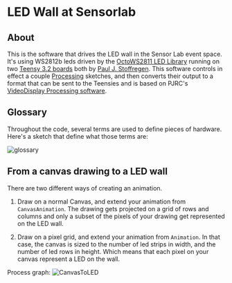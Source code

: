 # LED Wall at Sensorlab

## About
This is the software that drives the LED wall in the Sensor Lab event space. It's using WS2812b leds driven by the [OctoWS2811 LED Library](https://www.pjrc.com/teensy/td_libs_OctoWS2811.html) running on two [Teensy 3.2 boards](https://www.pjrc.com/store/teensy32.html) both by [Paul J. Stoffregen](https://www.pjrc.com). This software controls in effect a couple [Processing](https://processing.org/) sketches, and then converts their output to a format that can be sent to the Teensies and is based on PJRC's [VideoDisplay Processing software](https://github.com/PaulStoffregen/OctoWS2811/tree/master/extras/VideoDisplay/Processing).

## Glossary

Throughout the code, several terms are used to define pieces of hardware. Here's a sketch that define what those terms are:

![glossary](https://github.com/sensorlab030/led-wall/blob/master/img/LedWallGlossary.png)

## From a canvas drawing to a LED wall

There are two different ways of creating an animation.

1. Draw on a normal Canvas, and extend your animation from `CanvasAnimation`.
The drawing gets projected on a grid of rows and columns and only a subset of the pixels of your drawing get represented on the LED wall.

2. Draw on a pixel grid, and extend your animation from `Animation`. In that case, the canvas is sized to the number of led strips in width, and the number of led rows in height. Which means that each pixel on your canvas represent a LED on the wall.

Process graph:
![CanvasToLED](https://github.com/sensorlab030/led-wall/blob/master/img/CanvasToAnimationToPreview.png)
